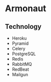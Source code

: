 # Armonaut

## Technology

- Heroku
- Pyramid
- Celery
- PostgreSQL
- Redis
- RabbitMQ
- RedBeat
- Mailgun

